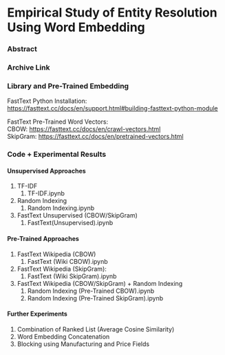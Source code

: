# Empirical Study of Entity Resolution Using Word Embedding

### Abstract

### Archive Link

### Library and Pre-Trained Embedding
FastText Python Installation:  
https://fasttext.cc/docs/en/support.html#building-fasttext-python-module

FastText Pre-Trained Word Vectors:  
CBOW: https://fasttext.cc/docs/en/crawl-vectors.html  
SkipGram: https://fasttext.cc/docs/en/pretrained-vectors.html  

### Code + Experimental Results
#### Unsupervised Approaches
1. TF-IDF
    1. TF-IDF.ipynb
2. Random Indexing
    1. Random Indexing.ipynb
3. FastText Unsupervised (CBOW/SkipGram)
    1. FastText(Unsupervised).ipynb

#### Pre-Trained Approaches
1. FastText Wikipedia (CBOW)
    1. FastText (Wiki CBOW).ipynb
2. FastText Wikipedia (SkipGram):
    1. FastText (Wiki SkipGram).ipynb
3. FastText Wikipedia (CBOW/SkipGram) + Random Indexing
    1. Random Indexing (Pre-Trained CBOW).ipynb
    2. Random Indexing (Pre-Trained SkipGram).ipynb
    
#### Further Experiments
1. Combination of Ranked List (Average Cosine Similarity)
2. Word Embedding Concatenation
3. Blocking using Manufacturing and Price Fields
